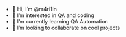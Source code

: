 - 👋 Hi, I’m @m4ri1in
- 👀 I’m interested in QA and coding
- 🌱 I’m currently learning QA Automation
- 💞️ I’m looking to collaborate on cool projects

<!---
m4ri1in/m4ri1in is a ✨ special ✨ repository because its `README.md` (this file) appears on your GitHub profile.
You can click the Preview link to take a look at your changes.
--->
